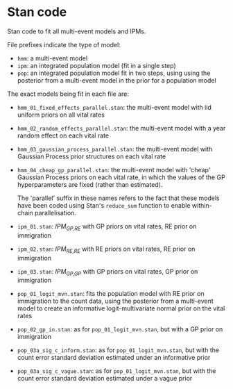 # Stan code

Stan code to fit all multi-event models and IPMs. 

File prefixes indicate the type of model:

- `hmm`: a multi-event model
- `ipm`: an integrated population model (fit in a single step)
- `pop`: an integrated population model fit in two steps, using using the posterior from a multi-event model in the prior for a population model

The exact models being fit in each file are:

- `hmm_01_fixed_effects_parallel.stan`: the multi-event model with iid uniform priors on all vital rates
- `hmm_02_random_effects_parallel.stan`: the multi-event model with a year random effect on each vital rate
- `hmm_03_gaussian_process_parallel.stan`: the multi-event model with Gaussian Process prior structures on each vital rate
- `hmm_04_cheap_gp_parallel.stan`: the multi-event model with 'cheap' Gaussian Process priors on each vital rate, in which the values of the GP hyperparameters are fixed (rather than estimated).
   
   The 'parallel' suffix in these names refers to the fact that these models have been coded using Stan's `reduce_sum` function to enable within-chain parallelisation. 
   
- `ipm_01.stan`: *IPM<sub>GP,RE</sub>* with GP priors on vital rates, RE prior on immigration
- `ipm_02.stan`: *IPM<sub>RE,RE</sub>* with RE priors on vital rates, RE prior on immigration
- `ipm_03.stan`: *IPM<sub>GP,GP</sub>* with GP priors on vital rates, GP prior on immigration
- `pop_01_logit_mvn.stan`: fits the population model with RE prior on immigration to the count data, using the posterior from a multi-event model to create an informative logit-multivariate normal prior on the vital rates
- `pop_02_gp_in.stan`: as for `pop_01_logit_mvn.stan`, but with a GP prior on immigration
- `pop_03a_sig_c_inform.stan`: as for `pop_01_logit_mvn.stan`, but with the count error standard deviation estimated under an informative prior
- `pop_03a_sig_c_vague.stan`: as for `pop_01_logit_mvn.stan`, but with the count error standard deviation estimated under a vague prior


